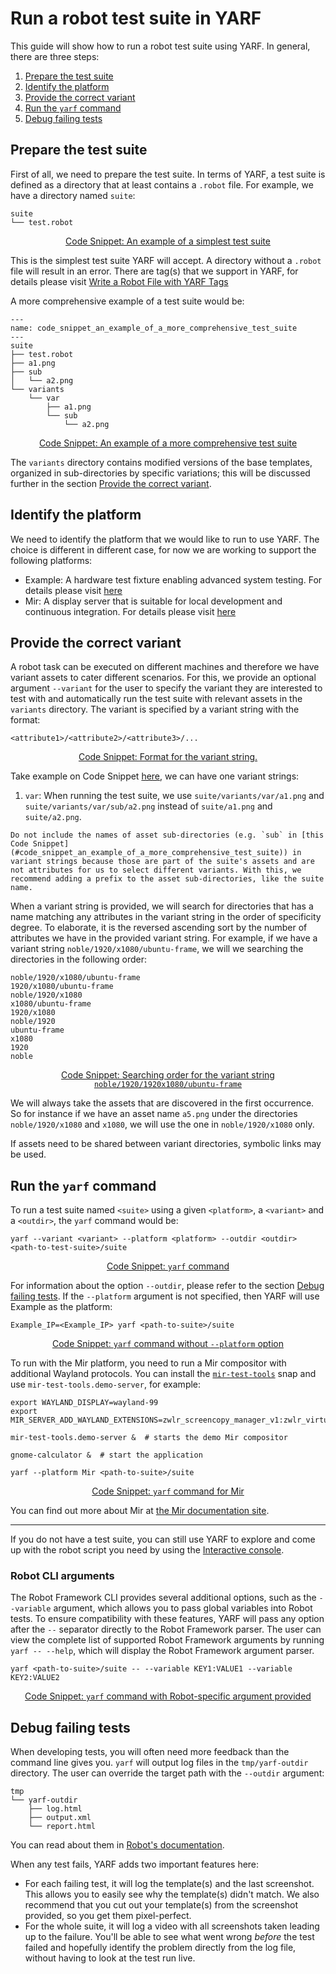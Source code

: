 # Run a robot test suite in YARF

This guide will show how to run a robot test suite using YARF.
In general, there are three steps:

1. [Prepare the test suite](#prepare-the-test-suite)
1. [Identify the platform](#identify-the-platform)
1. [Provide the correct variant](#provide-the-correct-variant)
1. [Run the `yarf` command](#run-the-yarf-command)
1. [Debug failing tests](#debug-failing-tests)

## Prepare the test suite

First of all, we need to prepare the test suite. In terms of YARF, a test suite is defined as a directory that at least contains a `.robot` file. For example, we have a directory named `suite`:

```{code-block} bash
suite
└── test.robot
```

<u><center>Code Snippet: An example of a simplest test suite</center></u>

This is the simplest test suite YARF will accept. A directory without a `.robot` file will result in an error. There are tag(s) that we support in YARF, for details please visit [Write a Robot File with YARF Tags](./write-a-robot-file-with-yarf-tags.md)

A more comprehensive example of a test suite would be:

```{code-block} bash
---
name: code_snippet_an_example_of_a_more_comprehensive_test_suite
---
suite
├── test.robot
├── a1.png
├── sub
│   └── a2.png
└── variants
    └── var
        ├── a1.png
        └── sub
            └── a2.png
```

<u><center>Code Snippet: An example of a more comprehensive test suite</center></u>

The `variants` directory contains modified versions of the base templates, organized in sub-directories by specific variations; this will be discussed further in the section [Provide the correct variant](#provide-the-correct-variant).

## Identify the platform

We need to identify the platform that we would like to run to use YARF. The choice is different in different case, for now we are working to support the following platforms:

- Example: A hardware test fixture enabling advanced system testing. For details please visit [here](https://canonical-Example.readthedocs-hosted.com/en/latest/)
- Mir: A display server that is suitable for local development and continuous integration. For details please visit [here](https://canonical-mir.readthedocs-hosted.com/stable/)

## Provide the correct variant

A robot task can be executed on different machines and therefore we have variant assets to cater different scenarios. For this, we provide an optional argument `--variant` for the user to specify the variant they are interested to test with and automatically run the test suite with relevant assets in the `variants` directory. The variant is specified by a variant string with the format:

```{code-block} bash
<attribute1>/<attribute2>/<attribute3>/...
```

<u><center>Code Snippet: Format for the variant string.</center></u>

Take example on Code Snippet [here](#code_snippet_an_example_of_a_more_comprehensive_test_suite), we can have one variant strings:

1. `var`: When running the test suite, we use `suite/variants/var/a1.png` and `suite/variants/var/sub/a2.png` instead of `suite/a1.png` and `suite/a2.png`.

```{caution}
Do not include the names of asset sub-directories (e.g. `sub` in [this Code Snippet](#code_snippet_an_example_of_a_more_comprehensive_test_suite)) in variant strings because those are part of the suite's assets and are not attributes for us to select different variants. With this, we recommend adding a prefix to the asset sub-directories, like the suite name.
```

When a variant string is provided, we will search for directories that has a name matching any attributes in the variant string in the order of specificity degree. To elaborate, it is the reversed ascending sort by the number of attributes we have in the provided variant string. For example, if we have a variant string `noble/1920/x1080/ubuntu-frame`, we will we searching the directories in the following order:

```{code-block} text
noble/1920/x1080/ubuntu-frame
1920/x1080/ubuntu-frame
noble/1920/x1080
x1080/ubuntu-frame
1920/x1080
noble/1920
ubuntu-frame
x1080
1920
noble
```

<u><center>Code Snippet: Searching order for the variant string `noble/1920/1920x1080/ubuntu-frame`</center></u>

We will always take the assets that are discovered in the first occurrence. So for instance if we have an asset name `a5.png` under the directories `noble/1920/x1080` and `x1080`, we will use the one in `noble/1920/x1080` only.

If assets need to be shared between variant directories, symbolic links may be used.

## Run the `yarf` command

To run a test suite named `<suite>` using a given `<platform>`, a `<variant>` and a `<outdir>`, the `yarf` command would be:

```{code-block} bash
yarf --variant <variant> --platform <platform> --outdir <outdir> <path-to-test-suite>/suite
```

<u><center>Code Snippet: `yarf` command</center></u>

For information about the option `--outdir`, please refer to the section [Debug failing tests](#debug-failing-tests).
If the `--platform` argument is not specified, then YARF will use Example as the platform:

```{code-block} bash
Example_IP=<Example_IP> yarf <path-to-suite>/suite
```

<u><center>Code Snippet: `yarf` command without `--platform` option</center></u>

To run with the Mir platform, you need to run a Mir compositor with additional Wayland protocols. You can install the
[`mir-test-tools`](https://snapcraft.io/mir-test-tools) snap and use `mir-test-tools.demo-server`, for example:

```{code-block} bash
export WAYLAND_DISPLAY=wayland-99
export MIR_SERVER_ADD_WAYLAND_EXTENSIONS=zwlr_screencopy_manager_v1:zwlr_virtual_pointer_manager_v1

mir-test-tools.demo-server &  # starts the demo Mir compositor

gnome-calculator &  # start the application

yarf --platform Mir <path-to-suite>/suite
```

<u><center>Code Snippet: `yarf` command for Mir</center></u>

You can find out more about Mir at [the Mir documentation site](https://canonical-mir.readthedocs-hosted.com/stable/tutorial/getting-started-with-mir/).

______________________________________________________________________

If you do not have a test suite, you can still use YARF to explore and come up with the robot script you need by using the [Interactive console](interactive-console.md).

### Robot CLI arguments

The Robot Framework CLI provides several additional options, such as the `--variable` argument, which allows you to pass global variables into Robot tests. To ensure compatibility with these features, YARF will pass any option after the `--` separator directly to the Robot Framework parser. The user can view the complete list of supported Robot Framework arguments by running `yarf -- --help`, which will display the Robot Framework argument parser.

```{code-block} bash
yarf <path-to-suite>/suite -- --variable KEY1:VALUE1 --variable KEY2:VALUE2
```

<u><center>Code Snippet: `yarf` command with Robot-specific argument provided</center></u>

## Debug failing tests

When developing tests, you will often need more feedback than the command line gives you. `yarf` will output
log files in the `tmp/yarf-outdir` directory. The user can override the target path with the `--outdir` argument:

```{code-block} bash
tmp
└── yarf-outdir
    ├── log.html
    ├── output.xml
    └── report.html
```

You can read about them in [Robot's documentation](https://robotframework.org/robotframework/latest/RobotFrameworkUserGuide.html#different-output-files).

When any test fails, YARF adds two important features here:

- For each failing test, it will log the template(s) and the last screenshot.
  This allows you to easily see why the template(s) didn't match. We also recommend that you cut out
  your template(s) from the screenshot provided, so you get them pixel-perfect.
- For the whole suite, it will log a video with all screenshots taken leading up to the failure.
  You'll be able to see what went wrong _before_ the test failed and hopefully identify the problem
  directly from the log file, without having to look at the test run live.
